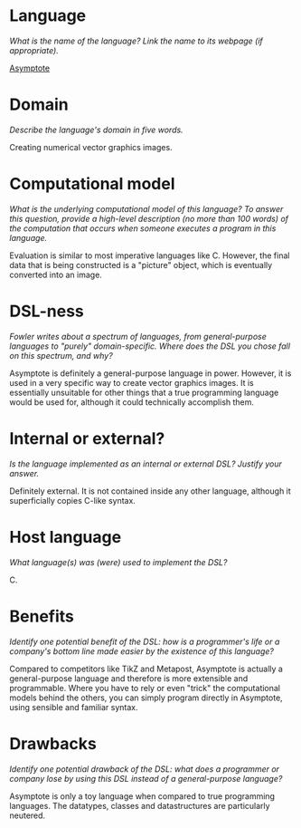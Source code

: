 # Language
_What is the name of the language? Link the name to its webpage 
(if appropriate)._

[Asymptote](http://asymptote.sourceforge.net/)

# Domain
_Describe the language's domain in five words._

Creating numerical vector graphics images.

# Computational model
_What is the underlying computational model of this language? To answer this 
question, provide a high-level description (no more than 100 words) of the 
computation that occurs when someone executes a program in this language._

Evaluation is similar to most imperative languages like C.
However, the final data that is being constructed is a "picture" object,
which is eventually converted into an image.

# DSL-ness
_Fowler writes about a spectrum of languages, from general-purpose languages to 
"purely" domain-specific. Where does the DSL you chose fall on this spectrum, 
and why?_ 

Asymptote is definitely a general-purpose language in power. However, it is used in a very specific way
to create vector graphics images. It is essentially unsuitable for other things that a true
programming language would be used for, although it could technically accomplish them.

# Internal or external?
_Is the language implemented as an internal or external DSL? 
Justify your answer._

Definitely external. It is not contained inside any other language, although it
superficially copies C-like syntax.

# Host language
_What language(s) was (were) used to implement the DSL?_

C.

# Benefits
_Identify one potential benefit of the DSL: how is a programmer's life or a 
company's bottom line made easier by the existence of this language?_

Compared to competitors like TikZ and Metapost, Asymptote is actually a general-purpose
language and therefore is more extensible and programmable. Where you have to rely or even
"trick" the computational models behind the others, you can simply program directly in Asymptote,
using sensible and familiar syntax.

# Drawbacks
_Identify one potential drawback of the DSL: what does a programmer or company 
lose by using this DSL instead of a general-purpose language?_

Asymptote is only a toy language when compared to true programming languages. The datatypes,
classes and datastructures are particularly neutered.
